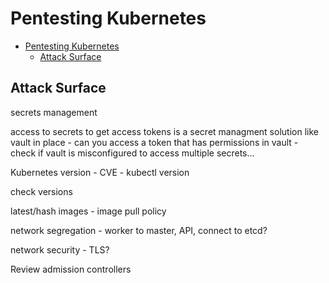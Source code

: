 # Pentesting Kubernetes

- [Pentesting Kubernetes](#pentesting-kubernetes)
  - [Attack Surface](#attack-surface)







## Attack Surface


secrets management

access to secrets to get access tokens
is a secret managment solution like vault in place - can you access a token that has permissions in vault - check if vault is misconfigured to access multiple secrets...


Kubernetes version - CVE - kubectl version

check versions

latest/hash images - image pull policy

network segregation - worker to master, API, connect to etcd?

network security - TLS?

Review admission controllers

